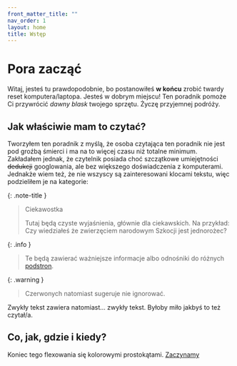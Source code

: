 ```yaml
---
front_matter_title: ""
nav_order: 1
layout: home
title: Wstęp
---
```

<!-- markdownlint-disable MD025 -->
# Pora zacząć

Witaj, jesteś tu prawdopodobnie, bo postanowiłeś **w końcu** zrobić twardy reset komputera/laptopa. Jesteś w dobrym miejscu! Ten poradnik pomoże Ci przywrócić _dawny blask_ twojego sprzętu. Życzę przyjemnej podróży.

## Jak właściwie mam to czytać?

Tworzyłem ten poradnik z myślą, że osoba czytająca ten poradnik nie jest pod groźbą śmierci i ma na to więcej czasu niż totalne minimum. Zakładałem jednak, że czytelnik posiada choć szczątkowe umiejętności ~~dedukcji~~ googlowania, ale bez większego doświadczenia z komputerami. Jednakże wiem też, że nie wszyscy są zainteresowani klocami tekstu, więc podzieliłem je na kategorie:

{: .note-title }
> Ciekawostka
>
> Tutaj będą czyste wyjaśnienia, głównie dla ciekawskich. Na przykład: Czy wiedziałeś że zwierzęciem narodowym Szkocji jest jednorożec?

{: .info }
> Te będą zawierać ważniejsze informacje albo odnośniki do różnych [podstron](cotyturobisz).

<!-- markdownlint-disable MD028 -->

{: .warning }
> Czerwonych natomiast sugeruje nie ignorować.

Zwykły tekst zawiera natomiast... zwykły tekst. Byłoby miło jakbyś to też czytał/a.

## Co, jak, gdzie i kiedy?

Koniec tego flexowania się kolorowymi prostokątami. [Zaczynamy](prep)
